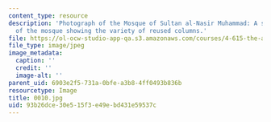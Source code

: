 ```yaml
---
content_type: resource
description: 'Photograph of the Mosque of Sultan al-Nasir Muhammad: A side portico
  of the mosque showing the variety of reused columns.'
file: https://ol-ocw-studio-app-qa.s3.amazonaws.com/courses/4-615-the-architecture-of-cairo-spring-2002/93b26dce30e515f3e49ebd431e59537c_0010.jpg
file_type: image/jpeg
image_metadata:
  caption: ''
  credit: ''
  image-alt: ''
parent_uid: 6903e2f5-731a-0bfe-a3b8-4ff0493b836b
resourcetype: Image
title: 0010.jpg
uid: 93b26dce-30e5-15f3-e49e-bd431e59537c
---
```

